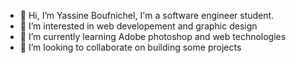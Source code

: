 - 👋 Hi, I’m Yassine Boufnichel, I'm a software engineer student.
- 👀 I’m interested in web developement and graphic design
- 🌱 I’m currently learning Adobe photoshop and web technologies
- 💞️ I’m looking to collaborate on building some projects
